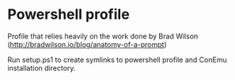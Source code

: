 # Powershell profile

Profile that relies heavily on the work done by Brad Wilson (http://bradwilson.io/blog/anatomy-of-a-prompt)

Run setup.ps1 to create symlinks to powershell profile and ConEmu installation directory.